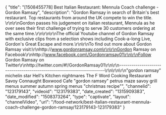 {
    "title": "[1508455778] Best Italian Restaurant: Mennula Coach challenge - Gordon Ramsay",
    "description": "Gordon Ramsay in search of Britain's best restaurant. Top restaurants from around the UK compete to win the title. \r\n\r\nGordon passes his judgement on italian restaurant, Mennula as he over sees their first challenge of trying to serve 30 customers ordering at the same time.\r\n\r\n\r\nThe official Youtube channel of Gordon Ramsay with exclusive clips from a selection shows including Cook-a-long Live, Gordon's Great Escape and more.\r\n\r\nTo find out more about Gordon Ramsay visit:\r\nhttp:\/\/www.gordonramsay.com\r\n\r\nGordon Ramsay on Facebook\r\nhttp:\/\/www.facebook.com\/Gordonramsay01\r\n\r\nFollow Gordon Ramsay on Twitter\r\nhttp:\/\/twitter.com\/#!\/GordonRamsay01\r\n\r\n-----------------------------------------------------------------------\r\n\r\n\r\n\"gordon ramsay\" michelin star Hell's Kitchen nightmares The F Word Cooking Restaurant Savoy Connaught Boxwood Cafe \"gordon ramsey\" petrus maze savoy grill menus summer autumn spring menus \"christmas recipe\"",
    "channelid": "123179143",
    "videoid": "123179383",
    "date_created": "1315909383",
    "date_modified": "1508373264",
    "type": "captivate",
    "layout": "channelVideo",
    "url": "\/food-network\/best-italian-restaurant-mennula-coach-challenge-gordon-ramsay\/123179143-123179383"
}